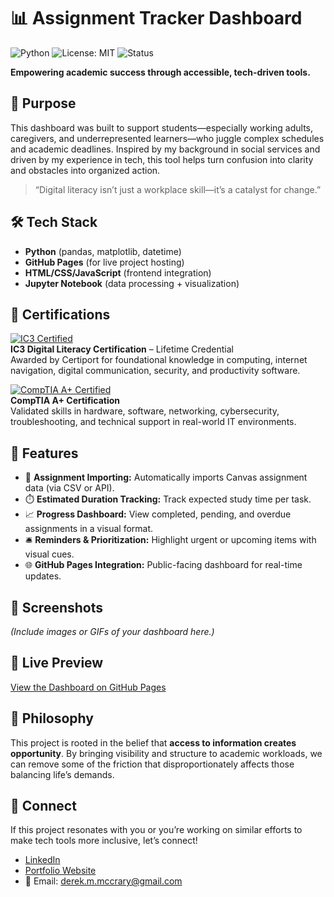 # 📊 Assignment Tracker Dashboard  
![Python](https://img.shields.io/badge/Python-3.10-blue)
![License: MIT](https://img.shields.io/badge/License-MIT-green.svg)
![Status](https://img.shields.io/badge/Project-Active-brightgreen)

**Empowering academic success through accessible, tech-driven tools.**

## 🌟 Purpose

This dashboard was built to support students—especially working adults, caregivers, and underrepresented learners—who juggle complex schedules and academic deadlines. Inspired by my background in social services and driven by my experience in tech, this tool helps turn confusion into clarity and obstacles into organized action.

> “Digital literacy isn’t just a workplace skill—it’s a catalyst for change.”

## 🛠️ Tech Stack

- **Python** (pandas, matplotlib, datetime)
- **GitHub Pages** (for live project hosting)
- **HTML/CSS/JavaScript** (frontend integration)
- **Jupyter Notebook** (data processing + visualization)

## 🧾 Certifications

[![IC3 Certified](https://img.shields.io/badge/IC3-Digital_Literacy-blue)](https://www.credly.com/badges/3f59407e-d570-4aa2-b29c-c2f38c8d7dbd/public_url)  
**IC3 Digital Literacy Certification** – Lifetime Credential  
Awarded by Certiport for foundational knowledge in computing, internet navigation, digital communication, security, and productivity software.

[![CompTIA A+ Certified](https://img.shields.io/badge/CompTIA-A%2B-red)](https://www.credly.com/badges/460182c5-4065-4d8f-a122-e4a2e6b3cf0e/public_url)  
**CompTIA A+ Certification**  
Validated skills in hardware, software, networking, cybersecurity, troubleshooting, and technical support in real-world IT environments.

## 🎯 Features

- 📅 **Assignment Importing:** Automatically imports Canvas assignment data (via CSV or API).
- ⏱️ **Estimated Duration Tracking:** Track expected study time per task.
- 📈 **Progress Dashboard:** View completed, pending, and overdue assignments in a visual format.
- 🛎️ **Reminders & Prioritization:** Highlight urgent or upcoming items with visual cues.
- 🌐 **GitHub Pages Integration:** Public-facing dashboard for real-time updates.

## 📸 Screenshots

*(Include images or GIFs of your dashboard here.)*

## 🔗 Live Preview

[View the Dashboard on GitHub Pages](https://dmac90712.github.io)

## 🧠 Philosophy

This project is rooted in the belief that **access to information creates opportunity**. By bringing visibility and structure to academic workloads, we can remove some of the friction that disproportionately affects those balancing life’s demands.

## 👋 Connect

If this project resonates with you or you’re working on similar efforts to make tech tools more inclusive, let’s connect!

- [LinkedIn](https://linkedin.com/in/dmac90712)
- [Portfolio Website](https://devderek.net)
- 📧 Email: [derek.m.mccrary@gmail.com](mailto:derek.m.mccrary@gmail.com)
